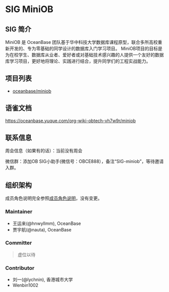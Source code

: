 # SIG MiniOB

## SIG 简介

MiniOB 是 OceanBase 团队基于华中科技大学数据库课程原型，联合多所高校重新开发的、专为零基础的同学设计的数据库入门学习项目。
MiniOB项目的目标是为在校学生、数据库从业者、爱好者或对基础技术感兴趣的人提供一个友好的数据库学习项目，更好地将理论、实践进行结合，提升同学们的工程实战能力。

## 项目列表

- [oceanbase/miniob](https://github.com/oceanbase/miniob)

## 语雀文档

https://oceanbase.yuque.com/org-wiki-obtech-vh7w9r/miniob

## 联系信息

周会信息（如果有的话）：当前没有周会

微信群：添加OB SIG小助手(微信号：OBCE888），备注“SIG-miniob”，等待邀请入群。

## 组织架构

成员角色说明完全参照[成员角色说明](../membership.md)，没有变更。

### Maintainer

- 王运来(@hnwyllmm), OceanBase
- 贾宇航(@nauta), OceanBase

### Committer

> 虚位以待

### Contributor

- 刘一(@lychnin), 香港城市大学
- Wenbin1002
